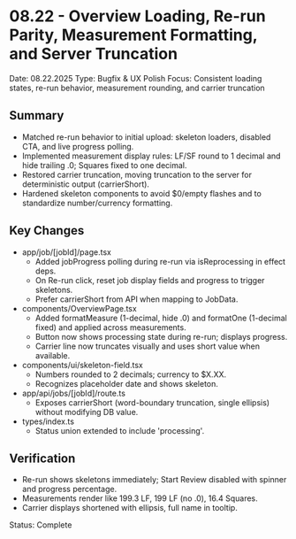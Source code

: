 # 08.22 - Overview Loading, Re-run Parity, Measurement Formatting, and Server Truncation

Date: 08.22.2025
Type: Bugfix & UX Polish
Focus: Consistent loading states, re-run behavior, measurement rounding, and carrier truncation

## Summary
- Matched re-run behavior to initial upload: skeleton loaders, disabled CTA, and live progress polling.
- Implemented measurement display rules: LF/SF round to 1 decimal and hide trailing .0; Squares fixed to one decimal.
- Restored carrier truncation, moving truncation to the server for deterministic output (carrierShort).
- Hardened skeleton components to avoid $0/empty flashes and to standardize number/currency formatting.

## Key Changes
- app/job/[jobId]/page.tsx
  - Added jobProgress polling during re-run via isReprocessing in effect deps.
  - On Re-run click, reset job display fields and progress to trigger skeletons.
  - Prefer carrierShort from API when mapping to JobData.
- components/OverviewPage.tsx
  - Added formatMeasure (1-decimal, hide .0) and formatOne (1-decimal fixed) and applied across measurements.
  - Button now shows processing state during re-run; displays progress.
  - Carrier line now truncates visually and uses short value when available.
- components/ui/skeleton-field.tsx
  - Numbers rounded to 2 decimals; currency to $X.XX.
  - Recognizes placeholder date and shows skeleton.
- app/api/jobs/[jobId]/route.ts
  - Exposes carrierShort (word-boundary truncation, single ellipsis) without modifying DB value.
- types/index.ts
  - Status union extended to include 'processing'.

## Verification
- Re-run shows skeletons immediately; Start Review disabled with spinner and progress percentage.
- Measurements render like 199.3 LF, 199 LF (no .0), 16.4 Squares.
- Carrier displays shortened with ellipsis, full name in tooltip.

Status: Complete
